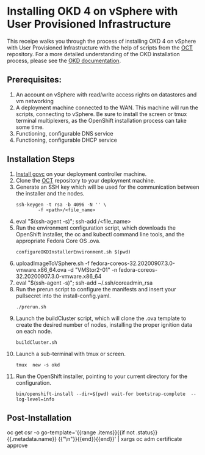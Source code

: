 # Installing OKD 4 on vSphere with User Provisioned Infrastructure

This receipe walks you through the process of installing OKD 4 on vSphere with User Provisioned Infrastructure with the help of scripts from the [OCT](https://github.com/JaimeMagiera/oct) repository. For a more detailed understanding of the OKD installation process, please see the [OKD documentation](https://docs.okd.io/latest/installing/installing_vsphere/installing-vsphere.html).

## Prerequisites:
1. An account on vSphere with read/write access rights on datastores and vm networking
1. A deployment machine connected to the WAN. This machine will run the scripts, connecting to vSphere. Be sure to install the screen or tmux terminal multiplexers, as the OpenShift installation process can take some time.
1. Functioning, configurable DNS service
1. Functioning, configurable DHCP service

## Installation Steps

1. [Install govc](https://github.com/vmware/govmomi/tree/master/govc) on your deployment controller machine. 
1. Clone the [OCT](https://github.com/JaimeMagiera/oct) repository to your deployment machine.
1. Generate an SSH key which will be used for the communication between the installer and the nodes.
	``` console
	ssh-keygen -t rsa -b 4096 -N '' \
    		-f <path>/<file_name>
	```
1. eval "$(ssh-agent -s)"; ssh-add <path>/<file_name>
1. Run the environment configuration script, which downloads the OpenShift installer, the oc and kubectl command line tools, and the appropriate Fedora Core OS .ova.
	``` console
	configureOKDInstallerEnvironment.sh $(pwd)
	``` 
1. uploadImageToVSphere.sh -f fedora-coreos-32.20200907.3.0-vmware.x86_64.ova -d "VMStor2-01" -n fedora-coreos-32.20200907.3.0-vmware.x86_64
1. eval "$(ssh-agent -s)"; ssh-add ~/.ssh/coreadmin_rsa
1. Run the prerun script to configure the manifests and insert your pullsecret into the install-config.yaml. 
	``` console
	./prerun.sh
	```
1. Launch the buildCluster script, which will clone the .ova template to create the desired number of nodes, installing the proper ignition data on each node.
	``` console
	buildCluster.sh
	```
1. Launch a sub-terminal with tmux or screen.
	``` console
	tmux  new -s okd
	```
1. Run the OpenShift installer, pointing to your current directory for the configuration. 
	``` console
	bin/openshift-install --dir=$(pwd) wait-for bootstrap-complete  --log-level=info
	```

## Post-Installation 
oc get csr -o go-template='{{range .items}}{{if not .status}}{{.metadata.name}} {{"\n"}}{{end}}{{end}}' | xargs oc adm certificate approve

